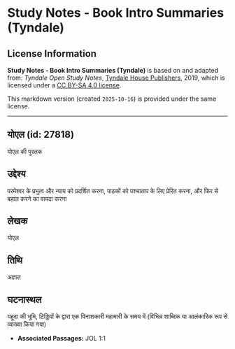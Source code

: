 # Study Notes - Book Intro Summaries (Tyndale)

## License Information

**Study Notes - Book Intro Summaries (Tyndale)** is based on and adapted from: _Tyndale Open Study Notes_, [Tyndale House Publishers](https://tyndaleopenresources.com/), 2019, which is licensed under a [CC BY-SA 4.0 license](https://creativecommons.org/licenses/by-sa/4.0/legalcode.en).

This markdown version (created `2025-10-16`) is provided under the same license.



--------------------------------

## योएल (id: 27818)

योएल की पुस्तक

उद्देश्य
--------

परमेश्वर के प्रभुत्व और न्याय को प्रदर्शित करना, पाठकों को पश्चाताप के लिए प्रेरित करना, और फिर से बहाल करने का वायदा करना

लेखक
----

योएल

तिथि
----

अज्ञात

घटनास्थल
--------

यहूदा की भूमि, टिड्डियों के द्वारा एक विनाशकारी महामारी के समय में (विभिन्न शाब्दिक या आलंकारिक रूप से व्याख्या किया गया)

* **Associated Passages:** JOL 1:1

